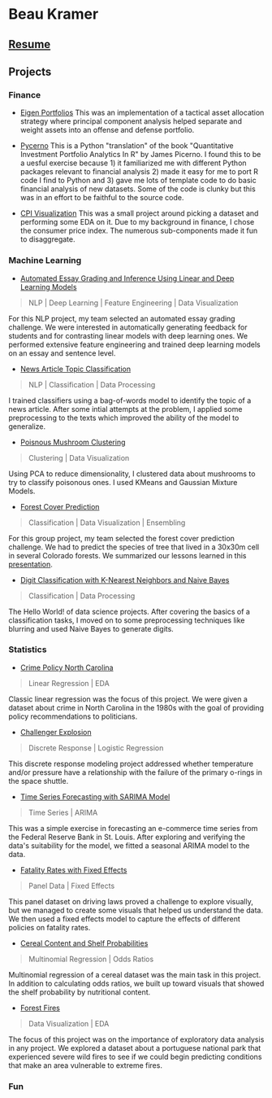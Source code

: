 # Beau Kramer

## [Resume](https://github.com/beaukramer/beaukramer.github.io/blob/master/Beau_Kramer_Resume.pdf)

## Projects

### Finance

- [Eigen Portfolios](https://nbviewer.jupyter.org/github/beaukramer/financial_analysis/blob/95a513992ca604e0116ec9690453fe3ee0d5fa50/Eigen%20Portfolios/eigen_portfolios.ipynb)
This was an implementation of a tactical asset allocation strategy where principal component analysis helped separate and weight assets into an offense and defense portfolio.

- [Pycerno](https://github.com/beaukramer/financial_analysis/blob/master/Pycerno/Pycerno.ipynb)
This is a Python "translation" of the book "Quantitative Investment Portfolio Analytics In R" by James Picerno. I found this to be a uesful exercise because 1) it familiarized me with different Python packages relevant to financial analysis 2) made it easy for me to port R code I find to Python and 3) gave me lots of template code to do basic financial analysis of new datasets. Some of the code is clunky but this was in an effort to be faithful to the source code.

- [CPI Visualization](https://docs.google.com/presentation/d/1GzarxmT_PxbcuKjcMhzQWHIqU5EMhqPfHCnWNRi_Ghc/edit?usp=sharing)
This was a small project around picking a dataset and performing some EDA on it. Due to my background in finance, I chose the consumer price index. The numerous sub-components made it fun to disaggregate.


### Machine Learning

- [Automated Essay Grading and Inference Using Linear and Deep Learning Models](https://github.com/pkurapati/W266-NLP-Project/blob/master/W266_Automated_Essay_Grading.pdf) 

> NLP | Deep Learning  | Feature Engineering | Data Visualization

For this NLP project, my team selected an automated essay grading challenge. We were interested in automatically generating feedback for students and for contrasting linear models with deep learning ones. We performed extensive feature engineering and trained deep learning models on an essay and sentence level. 


- [News Article Topic Classification](https://github.com/beaukramer/mids/blob/master/ML/TopicClassification/topic_classification.ipynb)

> NLP | Classification | Data Processing

I trained classifiers using a bag-of-words model to identify the topic of a news article. After some intial attempts at the problem, I applied some preprocessing to the texts which improved the ability of the model to generalize.


- [Poisnous Mushroom Clustering](https://github.com/beaukramer/mids/blob/master/ML/Mushroom%20Clustering/mushroom_clustering.ipynb)
> Clustering | Data Visualization

Using PCA to reduce dimensionality, I clustered data about mushrooms to try to classify poisonous ones. I used KMeans and Gaussian Mixture Models.


- [Forest Cover Prediction](https://github.com/beaukramer/mids/blob/master/ML/ForestCoverPrediction/Forest_Cover_Master_v4.ipynb) 
> Classification | Data Visualization | Ensembling

For this group project, my team selected the forest cover prediction challenge. We had to predict the species of tree that lived in a 30x30m cell in several Colorado forests. We summarized our lessons learned in this [presentation](https://github.com/beaukramer/mids/blob/master/ML/ForestCoverPrediction/Forest_Cover_Prediction_Type.pdf).


- [Digit Classification with K-Nearest Neighbors and Naive Bayes](https://github.com/beaukramer/mids/blob/master/ML/MNIST/MNIST_knn_nb.ipynb) 
> Classification | Data Processing

The Hello World! of data science projects. After covering the basics of a classification tasks, I moved on to some preprocessing techniques like blurring and used Naive Bayes to generate digits.



### Statistics
- [Crime Policy North Carolina](https://github.com/beaukramer/mids/blob/master/Stats/Crime/Kramer_Liu_crime.pdf) 
> Linear Regression | EDA

Classic linear regression was the focus of this project. We were given a dataset about crime in North Carolina in the 1980s with the goal of providing policy recommendations to politicians.

- [Challenger Explosion](https://github.com/beaukramer/mids/blob/master/Stats/Challenger/Kramer_Papandrew_Challenger.pdf) 
> Discrete Response | Logistic Regression

This discrete response modeling project addressed whether temperature and/or pressure have a relationship with the failure of the primary o-rings in the space shuttle.

- [Time Series Forecasting with SARIMA Model](https://github.com/beaukramer/mids/blob/master/Stats/TimeSeries/Kramer_Papandrew_TS.pdf)
> Time Series | ARIMA

This was a simple exercise in forecasting an e-commerce time series from the Federal Reserve Bank in St. Louis. After exploring and verifying the data's suitability for the model, we fitted a seasonal ARIMA model to the data.

- [Fatality Rates with Fixed Effects](https://github.com/beaukramer/mids/blob/master/Stats/DrunkDriving/Kramer_Papandrew_DrunkDriving.pdf)
> Panel Data | Fixed Effects

This panel dataset on driving laws proved a challenge to explore visually, but we managed to create some visuals that helped us understand the data. We then used a fixed effects model to capture the effects of different policies on fatality rates.

- [Cereal Content and Shelf Probabilities](https://github.com/beaukramer/mids/blob/master/Stats/Cereal/Kramer_Papandrew_Cereal.pdf)
> Multinomial Regression | Odds Ratios

Multinomial regression of a cereal dataset was the main task in this project. In addition to calculating odds ratios, we built up toward visuals that showed the shelf probability by nutritional content.

- [Forest Fires](https://github.com/beaukramer/mids/blob/master/Stats/ForestFire/liu_warther_kramer_hegde_fires.pdf)
> Data Visualization | EDA

The focus of this project was on the importance of exploratory data analysis in any project. We explored a dataset about a portuguese national park that experienced severe wild fires to see if we could begin predicting conditions that make an area vulnerable to extreme fires.

### Fun


